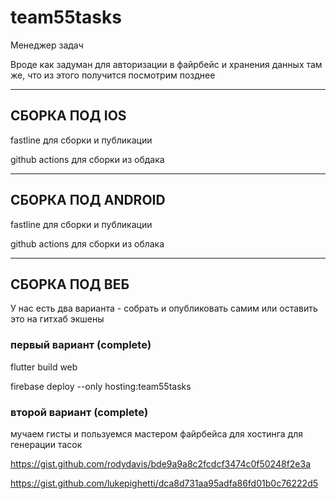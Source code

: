 # team55tasks

Менеджер задач

Вроде как задуман для авторизации в файрбейс и хранения данных там же, что из этого получится посмотрим позднее

---------------------------------------------
## СБОРКА ПОД IOS

fastline для сборки и публикации

github actions для сборки из обдака

---------------------------------------------
## СБОРКА ПОД ANDROID

fastline для сборки и публикации

github actions для сборки из облака


---------------------------------------------
## СБОРКА ПОД ВЕБ 

У нас есть два варианта - собрать и опубликовать самим или оставить это на гитхаб экшены

### первый вариант (complete)

flutter build web

firebase deploy --only hosting:team55tasks

### второй вариант (complete)

мучаем гисты и пользуемся мастером файрбейса для хостинга для генерации тасок

https://gist.github.com/rodydavis/bde9a9a8c2fcdcf3474c0f50248f2e3a

https://gist.github.com/lukepighetti/dca8d731aa95adfa86fd01b0c76222d5


